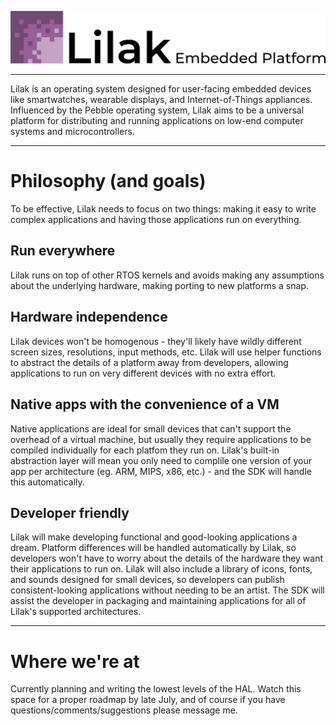 <p align="center">
  <img src="documentation/art/logo_fullname_hq.png" width="800" title="Lilak">
</p>

---

Lilak is an operating system designed for user-facing embedded devices like smartwatches, wearable displays, and Internet-of-Things appliances. 
Influenced by the Pebble operating system, Lilak aims to be a universal platform for distributing and running applications on low-end computer systems and microcontrollers. 

---

# Philosophy (and goals) #

To be effective, Lilak needs to focus on two things: making it easy to write complex applications and having those applications run on everything.

## Run everywhere ##

Lilak runs on top of other RTOS kernels and avoids making any assumptions about the underlying hardware, making porting to new platforms a snap. 

## Hardware independence ##

Lilak devices won't be homogenous - they'll likely have wildly different screen sizes, resolutions, input methods, etc. 
Lilak will use helper functions to abstract the details of a platform away from developers, allowing applications to run on very different devices with no extra effort. 

## Native apps with the convenience of a VM ##

Native applications are ideal for small devices that can't support the overhead of a virtual machine, but usually they require applications to be compiled individually for each platfom they run on.
Lilak's built-in abstraction layer will mean you only need to complile one version of your app per architecture (eg. ARM, MIPS, x86, etc.) - and the SDK will handle this automatically. 

## Developer friendly ##

Lilak will make developing functional and good-looking applications a dream. 
Platform differences will be handled automatically by Lilak, so developers won't have to worry about the details of the hardware they want their applications to run on.
Lilak will also include a library of icons, fonts, and sounds designed for small devices, so developers can publish consistent-looking applications without needing to be an artist.
The SDK will assist the developer in packaging and maintaining applications for all of Lilak's supported architectures.

---

# Where we're at #

Currently planning and writing the lowest levels of the HAL. Watch this space for a proper roadmap by late July, and of course if you have questions/comments/suggestions please message me. 

